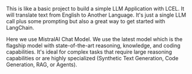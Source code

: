 This is like a basic project to build a simple LLM Application with LCEL. It will translate text from English to Another Language. It's just a single LLM call plus some prompting but also a great way to get started with LangChain.

Here we use MistralAI Chat Model. We use the latest model which is the flagship model with state-of-the-art reasoning, knowledge, and coding capabilities. It's ideal for complex tasks that require large reasoning capabilities or are highly specialized (Synthetic Text Generation, Code Generation, RAG, or Agents).